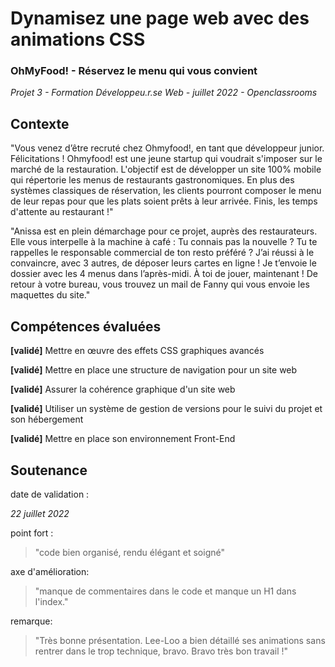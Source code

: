# Dynamisez une page web avec des animations CSS
### OhMyFood! - Réservez le menu qui vous convient
_Projet 3 - Formation Développeu.r.se Web - juillet 2022 - Openclassrooms_

## Contexte
"Vous venez d’être recruté chez Ohmyfood!, en tant que développeur junior. Félicitations !
Ohmyfood! est une jeune startup qui voudrait s'imposer sur le marché de la restauration. L'objectif est
de développer un site 100% mobile qui répertorie les menus de restaurants gastronomiques. En plus
des systèmes classiques de réservation, les clients pourront composer le menu de leur repas pour que
les plats soient prêts à leur arrivée. Finis, les temps d'attente au restaurant !"

"Anissa est en plein démarchage pour ce projet, auprès des restaurateurs. Elle vous interpelle à la
machine à café :
Tu connais pas la nouvelle ? Tu te rappelles le responsable commercial de ton resto préféré ? J’ai réussi
à le convaincre, avec 3 autres, de déposer leurs cartes en ligne ! Je t’envoie le dossier avec les 4
menus dans l’après-midi. À toi de jouer, maintenant !
De retour à votre bureau, vous trouvez un mail de Fanny qui vous envoie les maquettes du site."


## Compétences évaluées
**\[validé]** Mettre en œuvre des effets CSS graphiques avancés

**\[validé]** Mettre en place une structure de navigation pour un site web

**\[validé]** Assurer la cohérence graphique d'un site web

**\[validé]** Utiliser un système de gestion de versions pour le suivi du projet et son hébergement

**\[validé]** Mettre en place son environnement Front-End


## Soutenance
date de validation :

_22 juillet 2022_

point fort :
>"code bien organisé, rendu élégant et soigné"

axe d'amélioration:
>"manque de commentaires dans le code et manque un H1 dans l'index."

remarque: 
>"Très bonne présentation. Lee-Loo a bien détaillé ses animations sans rentrer dans le trop technique, bravo.
> Bravo très bon travail !"
